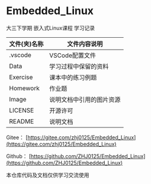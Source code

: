 # Embedded_Linux

大三下学期 嵌入式Linux课程 学习记录

| 文件(夹)名称 | 文件内容说明 |
| ---------- | ----- |
| .vscode | VSCode配置文件 |
| Data | 学习过程中保留的资料 |
| Exercise | 课本中的练习例题 |
| Homework | 作业题 |
| Image | 说明文档中引用的图片资源 |
| LICENSE | 开源许可 |
| README | 说明文档 |

Gitee： [https://gitee.com/zhj0125/Embedded_Linux](https://gitee.com/zhj0125/Embedded_Linux)

Github： [https://github.com/ZHJ0125/Embedded_Linux](https://github.com/ZHJ0125/Embedded_Linux)

本仓库代码及文档仅供学习交流使用
